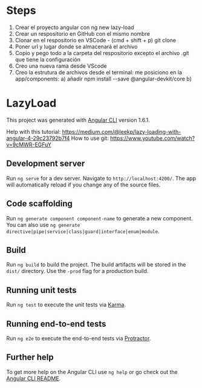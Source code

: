 # Steps

1. Crear el proyecto angular con ng new lazy-load
2. Crear un respositorio en GitHub con el mismo nombre
3. Clonar en el respositorio en VSCode - (cmd + shift + p) git clone 
4. Poner url y lugar donde se almacenará el archivo
5. Copio y pego todo a la carpeta del respositorio excepto el archivo .git que tiene la configuración
6. Creo una nueva rama desde VScode
7. Creo la estrutura de archivos desde el terminal:
    me posiciono en la app/components:
    a) añadir npm install --save @angular-devkit/core
    b)










# LazyLoad

This project was generated with [Angular CLI](https://github.com/angular/angular-cli) version 1.6.1.

Help with this tutorial: https://medium.com/@leekp/lazy-loading-with-angular-4-29c23792b7f4
How to use git: https://www.youtube.com/watch?v=9cMWR-EGFuY

## Development server

Run `ng serve` for a dev server. Navigate to `http://localhost:4200/`. The app will automatically reload if you change any of the source files.

## Code scaffolding

Run `ng generate component component-name` to generate a new component. You can also use `ng generate directive|pipe|service|class|guard|interface|enum|module`.

## Build

Run `ng build` to build the project. The build artifacts will be stored in the `dist/` directory. Use the `-prod` flag for a production build.

## Running unit tests

Run `ng test` to execute the unit tests via [Karma](https://karma-runner.github.io).

## Running end-to-end tests

Run `ng e2e` to execute the end-to-end tests via [Protractor](http://www.protractortest.org/).

## Further help

To get more help on the Angular CLI use `ng help` or go check out the [Angular CLI README](https://github.com/angular/angular-cli/blob/master/README.md).


